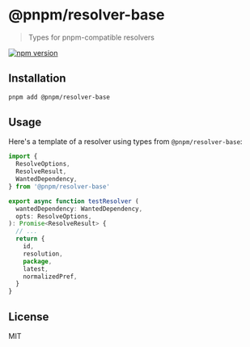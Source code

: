 # @pnpm/resolver-base

> Types for pnpm-compatible resolvers

<!--@shields('npm')-->
[![npm version](https://img.shields.io/npm/v/@pnpm/resolver-base.svg)](https://www.npmjs.com/package/@pnpm/resolver-base)
<!--/@-->

## Installation

```sh
pnpm add @pnpm/resolver-base
```

## Usage

Here's a template of a resolver using types from `@pnpm/resolver-base`:

```ts
import {
  ResolveOptions,
  ResolveResult,
  WantedDependency,
} from '@pnpm/resolver-base'

export async function testResolver (
  wantedDependency: WantedDependency,
  opts: ResolveOptions,
): Promise<ResolveResult> {
  // ...
  return {
    id,
    resolution,
    package,
    latest,
    normalizedPref,
  }
}
```

## License

MIT
